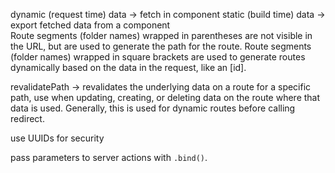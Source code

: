 dynamic (request time) data -> fetch in component
static (build time) data -> export fetched data from a component\
Route segments (folder names) wrapped in parentheses are not visible in the URL, but are used to generate the path for the route.
Route segments (folder names) wrapped in square brackets are used to generate routes dynamically based on the data in the request, like an [id].

revalidatePath -> revalidates the underlying data on a route for a specific path, use when updating, creating, or deleting data on the route where that data is used. Generally, this is used for dynamic routes before calling redirect.

use UUIDs for security

pass parameters to server actions with `.bind()`.

